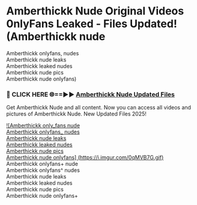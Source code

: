 # Amberthickk Nude Original Videos 0nlyFans Leaked - Files Updated! (Amberthickk nude<br>

Amberthickk onlyfans, nudes<br>
Amberthickk nude leaks<br>
Amberthickk leaked nudes<br>
Amberthickk nude pics<br>
Amberthickk nude onlyfans)

<h3>🔴 CLICK HERE 🌐==►► <a href="https://tinyurl.com/leaks-videos" rel="nofollow">Amberthickk Nude Updated Files</a></h3>

Get Amberthickk Nude and all content. Now you can access all videos and pictures of Amberthickk Nude. New Updated Files 2025!

[![Amberthickk only_fans nude<br>
Amberthickk onlyfans_ nudes<br>
Amberthickk nude leaks<br>
Amberthickk leaked nudes<br>
Amberthickk nude pics<br>
Amberthickk nude onlyfans]
(https://i.imgur.com/0qMVB7G.gif)](https://tinyurl.com/leaks-videos)
Amberthickk onlyfans+ nude<br>
Amberthickk onlyfans^ nudes<br>
Amberthickk nude leaks<br>
Amberthickk leaked nudes<br>
Amberthickk nude pics<br>
Amberthickk nude onlyfans+